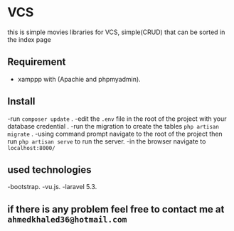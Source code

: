 # VCS
this is simple movies libraries for VCS, simple(CRUD) that can be sorted in the index page

## Requirement
- xamppp with (Apachie and phpmyadmin).

## Install
-run `composer update` .
-edit the `.env` file in the root of the project with your database credential .
-run the migration to create the tables `php artisan migrate` .
-using command prompt navigate to the root of the project then run `php artisan serve` to run the server.
-in the browser navigate to `localhost:8000/`

## used technologies
-bootstrap.
-vu.js.
-laravel 5.3.

## if there is any problem feel free to contact me at `ahmedkhaled36@hotmail.com`
